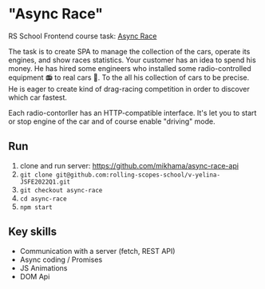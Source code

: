 # "Async Race"

RS School Frontend course task: [Async Race](https://github.com/rolling-scopes-school/tasks/blob/master/tasks/async-race.md)

The task is to create SPA to manage the collection of the cars, operate its engines, and show races statistics. 
Your customer has an idea to spend his money. He has hired some engineers who installed some radio-controlled equipment 📻 to real cars 🚗. To the all his collection of cars to be precise. He is eager to create kind of drag-racing competition in order to discover which car fastest.

Each radio-contorller has an HTTP-compatible interface. It's let you to start or stop engine of the car and of course enable "driving" mode.

## Run 
1. clone and run server: https://github.com/mikhama/async-race-api
2. `git clone git@github.com:rolling-scopes-school/v-yelina-JSFE2022Q1.git`
3. `git checkout async-race`
4. `cd async-race`
5. `npm start`

## Key skills
- Сommunication with a server (fetch, REST API)
- Async coding / Promises
- JS Animations
- DOM Api